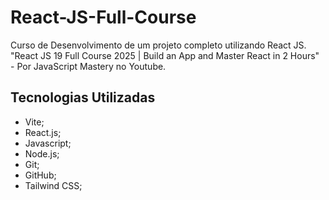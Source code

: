# React-JS-Full-Course
Curso de Desenvolvimento de um projeto completo utilizando React JS. "React JS 19 Full Course 2025 | Build an App and Master React in 2 Hours" - Por JavaScript Mastery
 no Youtube.

## Tecnologias Utilizadas
* Vite;
* React.js;
* Javascript;
* Node.js;
* Git;
* GitHub;
* Tailwind CSS;